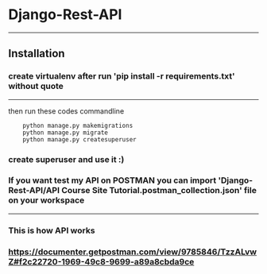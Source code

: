 # Django-Rest-API
------------------------
## Installation

### create virtualenv after run 'pip install -r requirements.txt' without quote 
-----------------------
then run these codes commandline

``` 
    python manage.py makemigrations
    python manage.py migrate
    python manage.py createsuperuser 
```
### create superuser and use it :)

### If you want test my API on POSTMAN you can import 'Django-Rest-API/API Course Site Tutorial.postman_collection.json' file on your workspace
----------------------
### This is how API works 
 
### https://documenter.getpostman.com/view/9785846/TzzALvwZ#f2c22720-1969-49c8-9699-a89a8cbda9ce 
